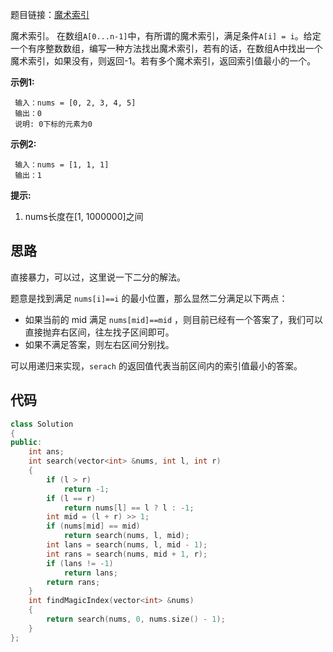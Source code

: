 题目链接：[魔术索引](https://leetcode-cn.com/problems/magic-index-lcci/)

魔术索引。 在数组`A[0...n-1]`中，有所谓的魔术索引，满足条件`A[i] = i`。给定一个有序整数数组，编写一种方法找出魔术索引，若有的话，在数组A中找出一个魔术索引，如果没有，则返回-1。若有多个魔术索引，返回索引值最小的一个。

**示例1:**

```
 输入：nums = [0, 2, 3, 4, 5]
 输出：0
 说明: 0下标的元素为0
```

**示例2:**

```
 输入：nums = [1, 1, 1]
 输出：1
```

**提示:**

1. nums长度在[1, 1000000]之间

## 思路

直接暴力，可以过，这里说一下二分的解法。

题意是找到满足 `nums[i]==i` 的最小位置，那么显然二分满足以下两点：

- 如果当前的 mid 满足 `nums[mid]==mid` ，则目前已经有一个答案了，我们可以直接抛弃右区间，往左找子区间即可。
- 如果不满足答案，则左右区间分别找。

可以用递归来实现，`serach` 的返回值代表当前区间内的索引值最小的答案。

## 代码

```cpp
class Solution
{
public:
    int ans;
    int search(vector<int> &nums, int l, int r)
    {
        if (l > r)
            return -1;
        if (l == r)
            return nums[l] == l ? l : -1;
        int mid = (l + r) >> 1;
        if (nums[mid] == mid)
            return search(nums, l, mid);
        int lans = search(nums, l, mid - 1);
        int rans = search(nums, mid + 1, r);
        if (lans != -1)
            return lans;
        return rans;
    }
    int findMagicIndex(vector<int> &nums)
    {
        return search(nums, 0, nums.size() - 1);
    }
};
```

